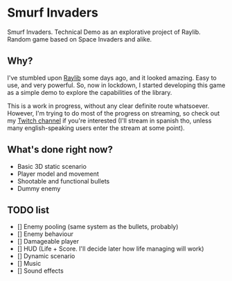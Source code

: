 # Smurf Invaders
Smurf Invaders. Technical Demo as an explorative project of Raylib. Random game based on Space Invaders and alike.

## Why?
I've stumbled upon [Raylib](https://github.com/raysan5/raylib) some days ago, and it looked amazing. Easy to use, and very powerful. 
So, now in lockdown, I started developing this game as a simple demo to explore the capabilities of the library.

This is a work in progress, without any clear definite route whatsoever. 
However, I'm trying to do most of the progress on streaming, so check out my [Twitch channel](https://www.twitch.tv/thepitulegend) if you're interested (I'll stream in spanish tho, unless many english-speaking users enter the stream at some point).

## What's done right now?
* Basic 3D static scenario
* Player model and movement
* Shootable and functional bullets
* Dummy enemy

## TODO list
* [] Enemy pooling (same system as the bullets, probably)
* [] Enemy behaviour
* [] Damageable player
* [] HUD (Life + Score. I'll decide later how life managing will work)
* [] Dynamic scenario
* [] Music
* [] Sound effects
